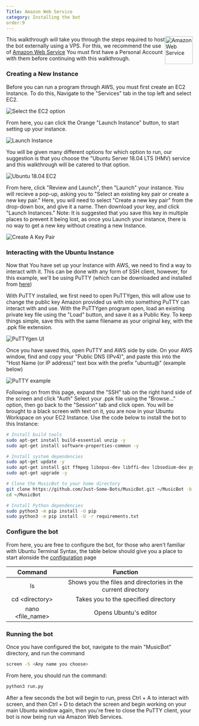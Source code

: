 ```yaml
---
Title: Amazon Web Service
category: Installing the bot
order:9
---
```


<img class="doc-img" src="{{ site.baseurl }}/images/AWS/AWS.PNG" alt="Amazon Web Service" style="width:75px;
float: right;"/>

This walkthrough will take you through the steps required to host the bot externally using a VPS. 
For this, we recommend the use of [Amazon Web Service](aws.amazon.com)
You must first have a Personal Account with them before continuing with this walkthrough.


### Creating a New Instance
Before you can run a program through AWS, you must first create an EC2 Instance. To do this, Navigate to the "Services" tab in the top left
and select EC2.

<img src="{{ site.baseurl }}/images/AWS/Select_EC2.PNG" alt="Select the EC2 option"/>

From here, you can click the Orange "Launch Instance" button, to start setting up your instance.

<img src="{{ site.baseurl }}/images/AWS/Launch_Instance.PNG" alt="Launch Instance"/>

You will be given many different options for which option to run, our suggestion is that you choose the "Ubuntu Server 18.04 LTS (HMV) service 
and this walkthrough will be catered to that option.

<img src="{{ site.baseurl }}/images/AWS/Free_Tier_Ubuntu.PNG" alt="Ubuntu 18.04 EC2"/>

From here, click "Review and Launch", then "Launch" your instance. You will recieve a pop-up, asking you to "Select an existing key pair or create a new key pair."
Here, you will need to select "Create a new key pair" from the drop-down box, and give it a name. Then download your key, and click "Launch Instances."
Note: It is suggested that you save this key in multiple places to prevent it being lost, as once you Launch your instance, there is no way to get a new key without creating a new Instance.

<img src="{{ site.baseurl }}/images/AWS/Create_New_Key_Pair.PNG" alt="Create A Key Pair" />

### Interacting with the Ubuntu Instance
Now that You have set up your Instance with AWS, we need to find a way to interact with it. This can be done with any form of SSH client, however, for this example, we'll be using PuTTY (which can be downloaded and installed from [here](https://www.chiark.greenend.org.uk/~sgtatham/putty/latest.html))

With PuTTY installed, we first need to open PuTTYgen, this will allow use to change the public key Amazon provided us with into something PuTTY can interact with and use.
With the PuTTYgen program open, load an existing private key file using the "Load" button, and save it as a Public Key. To keep things simple, save this with the same filename as your original key, with the .ppk file extension.

<img src="{{ site.baseurl }}/images/AWS/PuTTYgen_UI.PNG" alt="PuTTYgen UI"/>

Once you have saved this, open PuTTY and AWS side by side. On your AWS window, find and copy your "Public DNS (IPv4)", and paste this into the "Host Name (or IP address)" text box with the prefix "ubuntu@" (example below)

<img src="{{ site.baseurl }}/images/AWS/Connect_IP.PNG" alt="PuTTY example"/>

Following on from this page, expand the "SSH" tab on the right hand side of the screen and click "Auth" 
Select your .ppk file using the "Browse..." option, then go back to the "Session" tab and click open. 
You will be brought to a black screen with text on it, you are now in your Ubuntu Workspace on your EC2 Instance.
Use the code below to install the bot to this Instance:

~~~ bash
# Install build tools
sudo apt-get install build-essential unzip -y
sudo apt-get install software-properties-common -y

# Install system dependencies
sudo apt-get update -y
sudo apt-get install git ffmpeg libopus-dev libffi-dev libsodium-dev python3-pip 
sudo apt-get upgrade -y

# Clone the MusicBot to your home directory
git clone https://github.com/Just-Some-Bots/MusicBot.git ~/MusicBot -b master
cd ~/MusicBot

# Install Python dependencies
sudo python3 -m pip install -U pip
sudo python3 -m pip install -U -r requirements.txt
~~~

### Configure the bot
From here, you are free to configure the bot, for those who aren't familiar with Ubuntu Terminal Syntax, the table below should give you a place to start alonside the [configuration](https://just-some-bots.github.io/MusicBot/using/configuration) page

|      Command     |                           Function                           |
|:----------------:|:------------------------------------------------------------:|
|        ls        | Shows you the files and directories in the current directory |
|  cd \<directory>  |             Takes you to the specified directory             |
| nano \<file_name> |                     Opens Ubuntu's editor                    |

### Running the bot
Once you have configured the bot, navigate to the main "MusicBot" directory, and run the command 
~~~ bash
screen -S <Any name you choose>
~~~
From here, you should run the command:
~~~ bash
python3 run.py
~~~
After a few seconds the bot will begin to run, press Ctrl + A to interact with screen, and then Ctrl + D to detach the screen and begin working on your main Ubuntu window again, then you're free to close the PuTTY client, your bot is now being run via Amazon Web Services.

